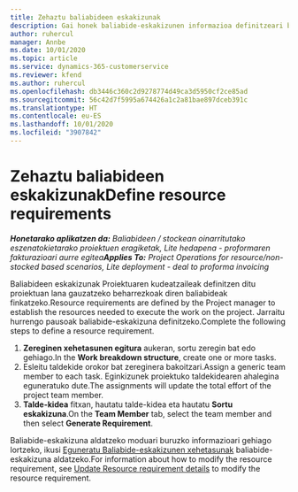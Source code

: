 ```yaml
---
title: Zehaztu baliabideen eskakizunak
description: Gai honek baliabide-eskakizunen informazioa definitzeari buruzko informazioa ematen du.
author: ruhercul
manager: Annbe
ms.date: 10/01/2020
ms.topic: article
ms.service: dynamics-365-customerservice
ms.reviewer: kfend
ms.author: ruhercul
ms.openlocfilehash: db3446c360c2d9278774d49ca3d5950cf2ce85ad
ms.sourcegitcommit: 56c42d7f5995a674426a1c2a81bae897dceb391c
ms.translationtype: HT
ms.contentlocale: eu-ES
ms.lasthandoff: 10/01/2020
ms.locfileid: "3907842"
---
```

# <a name="define-resource-requirements"></a><span data-ttu-id="f1d54-103">Zehaztu baliabideen eskakizunak</span><span class="sxs-lookup"><span data-stu-id="f1d54-103">Define resource requirements</span></span>

<span data-ttu-id="f1d54-104">_**Honetarako aplikatzen da:** Baliabideen / stockean oinarritutako eszenatokietarako proiektuen eragiketak, Lite hedapena - proformaren fakturazioari aurre egitea_</span><span class="sxs-lookup"><span data-stu-id="f1d54-104">_**Applies To:** Project Operations for resource/non-stocked based scenarios, Lite deployment - deal to proforma invoicing_</span></span>

<span data-ttu-id="f1d54-105">Baliabideen eskakizunak Proiektuaren kudeatzaileak definitzen ditu proiektuan lana gauzatzeko beharrezkoak diren baliabideak finkatzeko.</span><span class="sxs-lookup"><span data-stu-id="f1d54-105">Resource requirements are defined by the Project manager to establish the resources needed to execute the work on the project.</span></span> <span data-ttu-id="f1d54-106">Jarraitu hurrengo pausoak baliabide-eskakizuna definitzeko.</span><span class="sxs-lookup"><span data-stu-id="f1d54-106">Complete the following steps to define a resource requirement.</span></span>

1.  <span data-ttu-id="f1d54-107">**Zereginen xehetasunen egitura** aukeran, sortu zeregin bat edo gehiago.</span><span class="sxs-lookup"><span data-stu-id="f1d54-107">In the **Work breakdown structure**, create one or more tasks.</span></span>
2.  <span data-ttu-id="f1d54-108">Esleitu taldekide orokor bat zereginera bakoitzari.</span><span class="sxs-lookup"><span data-stu-id="f1d54-108">Assign a generic team member to each task.</span></span> <span data-ttu-id="f1d54-109">Eginkizunek proiektuko taldekidearen ahalegina eguneratuko dute.</span><span class="sxs-lookup"><span data-stu-id="f1d54-109">The assignments will update the total effort of the project team member.</span></span>
3.  <span data-ttu-id="f1d54-110">**Talde-kidea** fitxan, hautatu talde-kidea eta hautatu **Sortu eskakizuna**.</span><span class="sxs-lookup"><span data-stu-id="f1d54-110">On the **Team Member** tab, select the team member and then select **Generate Requirement**.</span></span>

<span data-ttu-id="f1d54-111">Baliabide-eskakizuna aldatzeko moduari buruzko informazioari gehiago lortzeko, ikusi [Eguneratu Baliabide-eskakizunen xehetasunak](define-resource-requirements.md) baliabide-eskakizuna aldatzeko.</span><span class="sxs-lookup"><span data-stu-id="f1d54-111">For information about how to modify the resource requirement, see [Update Resource requirement details](define-resource-requirements.md) to modify the resource requirement.</span></span>